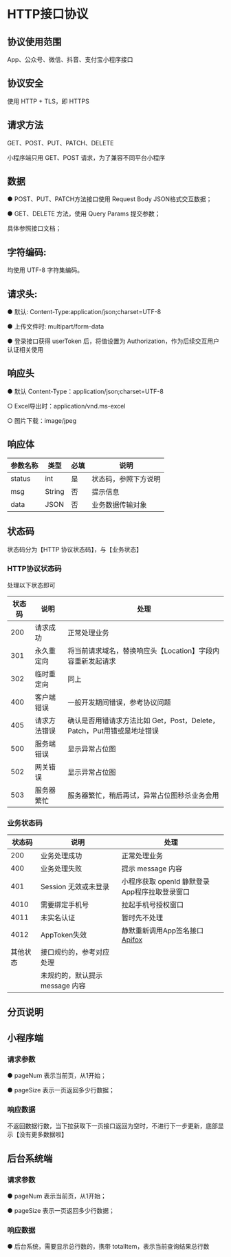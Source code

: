 # **HTTP接口协议**

## **协议使用范围**

App、公众号、微信、抖音、支付宝小程序接口



## **协议安全**

使用 HTTP + TLS，即 HTTPS



## **请求方法**

GET、POST、PUT、PATCH、DELETE

小程序端只用 GET、POST 请求，为了兼容不同平台小程序



## **数据**

● POST、PUT、PATCH方法接口使用 Request Body JSON格式交互数据；

● GET、DELETE 方法，使用 Query Params 提交参数；

具体参照接口文档；



## **字符编码:**

均使用 UTF-8 字符集编码。



## **请求头:**

● 默认: Content-Type:application/json;charset=UTF-8

● 上传文件时: multipart/form-data

● 登录接口获得 userToken 后，将值设置为 Authorization，作为后续交互用户认证相关使用



## **响应头**

● 默认 Content-Type：application/json;charset=UTF-8

○ Excel导出时：application/vnd.ms-excel

○ 图片下载：image/jpeg

### 

## **响应体**

| **参数名称** | **类型** | **必填** | **说明**             |
| ------------ | -------- | -------- | -------------------- |
| status       | int      | 是       | 状态码，参照下方说明 |
| msg          | String   | 否       | 提示信息             |
| data         | JSON     | 否       | 业务数据传输对象     |



## **状态码**

状态码分为【HTTP 协议状态码】，与【业务状态】

### **HTTP协议状态码**

处理以下状态即可

| 状态码 | 说明         | 处理                                                         |
| ------ | ------------ | ------------------------------------------------------------ |
| 200    | 请求成功     | 正常处理业务                                                 |
| 301    | 永久重定向   | 将当前请求域名，替换响应头【Location】字段内容重新发起请求   |
| 302    | 临时重定向   | 同上                                                         |
| 400    | 客户端错误   | 一般开发期间错误，参考协议问题                               |
| 405    | 请求方法错误 | 确认是否用错请求方法比如 Get，Post，Delete，Patch，Put用错或是地址错误 |
| 500    | 服务端错误   | 显示异常占位图                                               |
| 502    | 网关错误     | 显示异常占位图                                               |
| 503    | 服务器繁忙   | 服务器繁忙，稍后再试，异常占位图秒杀业务会用                 |



### **业务状态码**

| 状态码   | 说明                            | 处理                                                         |
| -------- | ------------------------------- | ------------------------------------------------------------ |
| 200      | 业务处理成功                    | 正常处理业务                                                 |
| 400      | 业务处理失败                    | 提示 message 内容                                            |
| 401      | Session 无效或未登录            | 小程序获取 openId 静默登录App程序拉取登录窗口                |
| 4010     | 需要绑定手机号                  | 拉起手机号授权窗口                                           |
| 4011     | 未实名认证                      | 暂时先不处理                                                 |
| 4012     | AppToken失效                    | 静默重新调用App签名接口[Apifox](https://www.apifox.cn/link/project/2245110/apis/api-60118140) |
| 其他状态 | 接口规约的，参考对应处理        |                                                              |
|          | 未规约的，默认提示 message 内容 |                                                              |

## 

## **分页说明**

## **小程序端**

### **请求参数**

● pageNum 表示当前页，从1开始；

● pageSize 表示一页返回多少行数据；

### **响应数据**

不返回数据行数，当下拉获取下一页接口返回为空时，不进行下一步更新，底部显示【没有更多数据啦】



## **后台系统端**

### **请求参数**

● pageNum 表示当前页，从1开始；

● pageSize 表示一页返回多少行数据；



### **响应数据**

● 后台系统，需要显示总行数的，携带 totalItem，表示当前查询结果总行数